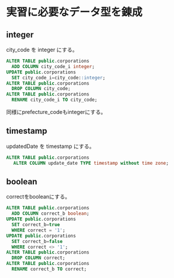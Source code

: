 # 実習に必要なデータ型を錬成

## integer

city_code を integer にする。

```sql
ALTER TABLE public.corporations
  ADD COLUMN city_code_i integer;
UPDATE public.corporations
  SET city_code_i=city_code::integer;
ALTER TABLE public.corporations
  DROP COLUMN city_code;
ALTER TABLE public.corporations
  RENAME city_code_i TO city_code;
```

同様にprefecture_codeもintegerにする。

## timestamp


updatedDate を timestamp にする。

```sql
ALTER TABLE public.corporations
　 ALTER COLUMN update_date TYPE timestamp without time zone;
```

## boolean

correctをbooleanにする。

```sql
ALTER TABLE public.corporations
  ADD COLUMN correct_b boolean;
UPDATE public.corporations
  SET correct_b=true
  WHERE correct = '1';
UPDATE public.corporations
  SET correct_b=false
  WHERE correct <> '1';
ALTER TABLE public.corporations
  DROP COLUMN correct;
ALTER TABLE public.corporations
  RENAME correct_b TO correct;
```
